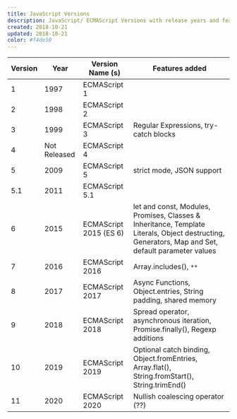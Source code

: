 ```yaml
---
title: JavaScript Versions
description: JavaScript/ ECMAScript Versions with release years and features added
created: 2018-10-21
updated: 2018-10-21
color: #f4de50
---
```


| Version | Year | Version Name (s) | Features added |
|--------|--------|--------|--------|
|1|1997|ECMAScript 1| |
|2|1998|ECMAScript 2| |
|3|1999|ECMAScript 3|Regular Expressions, try-catch blocks|
|4|Not Released|ECMAScript 4| |
|5|2009|ECMAScript 5|strict mode, JSON support|
|5.1|2011|ECMAScript 5.1| |
|6|2015|ECMAScript 2015 (ES 6)|let and const, Modules, Promises, Classes & Inheritance, Template Literals, Object destructing, Generators, Map and Set, default parameter values|
|7|2016|ECMAScript 2016|Array.includes(), `**`|
|8|2017|ECMAScript 2017|Async Functions, Object.entries, String padding, shared memory|
|9|2018|ECMAScript 2018|Spread operator, asynchronous iteration, Promise.finally(), Regexp additions|
|10|2019|ECMAScript 2019|Optional catch binding, Object.fromEntries, Array.flat(), String.fromStart(), String.trimEnd()|
|11|2020|ECMAScript 2020|Nullish coalescing operator (??)|
